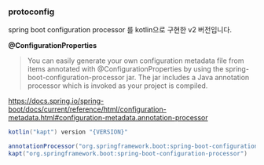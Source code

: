 ### protoconfig

spring boot configuration processor 를 kotlin으로 구현한 v2 버전입니다.  

**@ConfigurationProperties**  
> You can easily generate your own configuration metadata file from items annotated with @ConfigurationProperties by using the spring-boot-configuration-processor jar.
> The jar includes a Java annotation processor which is invoked as your project is compiled.
  
https://docs.spring.io/spring-boot/docs/current/reference/html/configuration-metadata.html#configuration-metadata.annotation-processor
  
```gradle
kotlin("kapt") version "{VERSION}"
```

```gradle
annotationProcessor("org.springframework.boot:spring-boot-configuration-processor")
kapt("org.springframework.boot:spring-boot-configuration-processor")
```